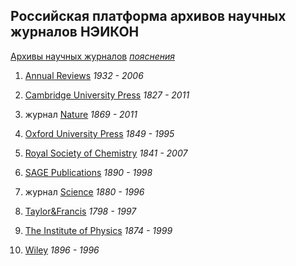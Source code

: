 <div class="resbnc-block" id="a3">

## Российская платформа архивов научных журналов НЭИКОН

[Архивы научных журналов](https://arch.neicon.ru/xmlui/)
_[пояснения](/archive%20scientific%20collections.doc)_




1. [Annual Reviews](https://arch.neicon.ru/xmlui/handle/123456789/2/browse?type=journal)
_1932 - 2006_

2. [Cambridge University Press](https://arch.neicon.ru/xmlui/handle/123456789/3/browse?type=journal)
_1827 - 2011_

3. журнал [Nature](https://arch.neicon.ru/xmlui/handle/123456789/7/browse?type=journal)
_1869 - 2011_

4. [Oxford University Press](https://arch.neicon.ru/xmlui/handle/123456789/4/browse?type=journal)
_1849 - 1995_

5. [Royal Society of Chemistry](https://arch.neicon.ru/xmlui/handle/123456789/5/browse?type=journal)
_1841 - 2007_

6. [SAGE Publications](https://arch.neicon.ru/xmlui/handle/123456789/9/browse?type=journal)
_1890 - 1998_

7. журнал [Science](https://arch.neicon.ru/xmlui/handle/123456789/8/browse?type=journal)
_1880 - 1996_

8. [Taylor&Francis](https://arch.neicon.ru/xmlui/handle/123456789/10/browse?type=journal)
_1798 - 1997_

9. [The Institute of Physics](https://arch.neicon.ru/xmlui/handle/123456789/6/browse?type=journal)
_1874 - 1999_

10. [Wiley](https://arch.neicon.ru/xmlui/handle/123456789/11/browse?type=journal)
_1896 - 1996_
</div>
